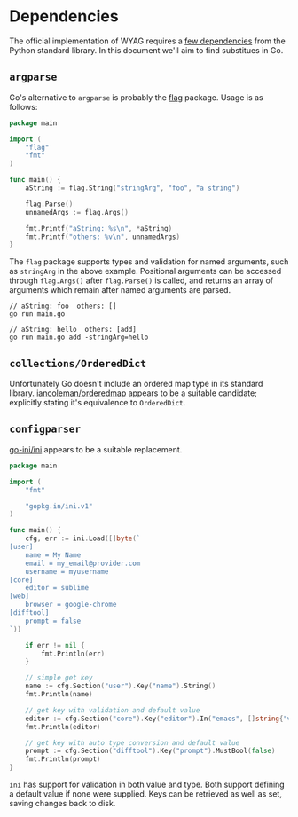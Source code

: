 # Dependencies

The official implementation of WYAG requires a [few
dependencies](https://wyag.thb.lt/#getting-started) from the Python standard
library. In this document we'll aim to find substitues in Go.

## `argparse`

Go's alternative to `argparse` is probably the
[flag](https://golang.org/pkg/flag/) package. Usage is as follows:

```go
package main

import (
	"flag"
	"fmt"
)

func main() {
	aString := flag.String("stringArg", "foo", "a string")

	flag.Parse()
	unnamedArgs := flag.Args()

	fmt.Printf("aString: %s\n", *aString)
	fmt.Printf("others: %v\n", unnamedArgs)
}

```

The `flag` package supports types and validation for named arguments, such as
`stringArg` in the above example. Positional arguments can be accessed through
`flag.Args()` after `flag.Parse()` is called, and returns an array of arguments
which remain after named arguments are parsed.

```
// aString: foo  others: []
go run main.go

// aString: hello  others: [add]
go run main.go add -stringArg=hello
```

## `collections/OrderedDict`

Unfortunately Go doesn't include an ordered map type in its standard library.
[iancoleman/orderedmap](https://github.com/iancoleman/orderedmap) appears to be
a suitable candidate; explicitly stating it's equivalence to `OrderedDict`.

## `configparser`

[go-ini/ini](https://github.com/go-ini/ini) appears to be a suitable
replacement.

```go
package main

import (
	"fmt"

	"gopkg.in/ini.v1"
)

func main() {
	cfg, err := ini.Load([]byte(`
[user]
	name = My Name
	email = my_email@provider.com
	username = myusername
[core]
	editor = sublime
[web]
	browser = google-chrome
[difftool]
	prompt = false
`))

	if err != nil {
		fmt.Println(err)
	}

	// simple get key
	name := cfg.Section("user").Key("name").String()
	fmt.Println(name)

	// get key with validation and default value
	editor := cfg.Section("core").Key("editor").In("emacs", []string{"vim", "emacs", "nano"})
	fmt.Println(editor)

	// get key with auto type conversion and default value
	prompt := cfg.Section("difftool").Key("prompt").MustBool(false)
	fmt.Println(prompt)
}
```

`ini` has support for validation in both value and type. Both support defining a
default value if none were supplied. Keys can be retrieved as well as set,
saving changes back to disk.
